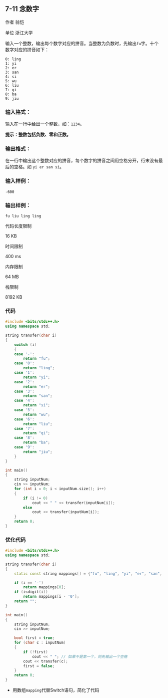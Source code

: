 ## **7-11 念数字**

作者 翁恺

单位 浙江大学

输入一个整数，输出每个数字对应的拼音。当整数为负数时，先输出`fu`字。十个数字对应的拼音如下：

```
0: ling
1: yi
2: er
3: san
4: si
5: wu
6: liu
7: qi
8: ba
9: jiu
```

### 输入格式：

输入在一行中给出一个整数，如：`1234`。

**提示：整数包括负数、零和正数。**

### 输出格式：

在一行中输出这个整数对应的拼音，每个数字的拼音之间用空格分开，行末没有最后的空格。如
`yi er san si`。

### 输入样例：

```in
-600
```

### 输出样例：

```out
fu liu ling ling
```

代码长度限制

16 KB

时间限制

400 ms

内存限制

64 MB

栈限制

8192 KB

### 代码

```c++
#include <bits/stdc++.h>
using namespace std;

string transfer(char i)
{
    switch (i)
    {
    case '-':
        return "fu";
    case '0':
        return "ling";
    case '1':
        return "yi";
    case '2':
        return "er";
    case '3':
        return "san";
    case '4':
        return "si";
    case '5':
        return "wu";
    case '6':
        return "liu";
    case '7':
        return "qi";
    case '8':
        return "ba";
    case '9':
        return "jiu";
    }
}

int main()
{
    string inputNum;
    cin >> inputNum;
    for (int i = 0; i < inputNum.size(); i++)
    {
        if (i != 0)
            cout << " " << transfer(inputNum[i]);
        else
            cout << transfer(inputNum[i]);
    }
    return 0;
}
```

### 优化代码

```c++
#include <bits/stdc++.h>
using namespace std;

string transfer(char i)
{
    static const string mappings[] = {"fu", "ling", "yi", "er", "san", "si", "wu", "liu", "qi", "ba", "jiu"};

    if (i == '-')
        return mappings[0];
    if (isdigit(i))
        return mappings[i - '0'];
    return "";
}

int main()
{
    string inputNum;
    cin >> inputNum;

    bool first = true;
    for (char c : inputNum)
    {
        if (!first)
            cout << " "; // 如果不是第一个，则先输出一个空格
        cout << transfer(c);
        first = false;
    }
    return 0;
}
```

- 用数组`mapping`代替Switch语句，简化了代码

